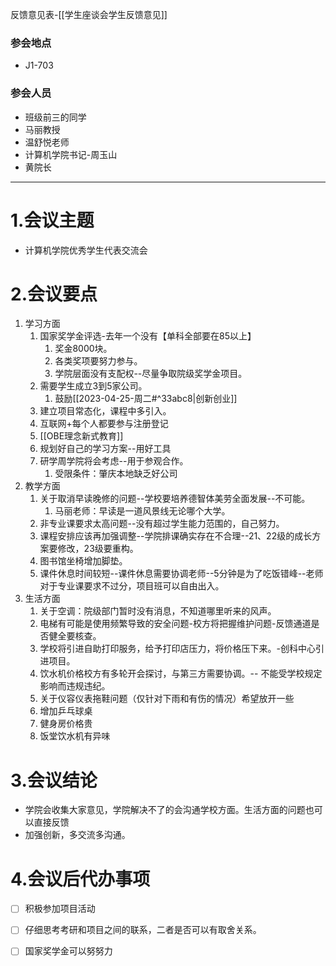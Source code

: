 反馈意见表-[[学生座谈会学生反馈意见]]

### 参会地点

- J1-703

### 参会人员

- 班级前三的同学
- 马丽教授
- 温舒悦老师
- 计算机学院书记-周玉山
- 黄院长

---

# 1.会议主题

- 计算机学院优秀学生代表交流会

# 2.会议要点

1. 学习方面
	1. 国家奖学金评选-去年一个没有【单科全部要在85以上】
		1. 奖金8000块。
		2. 各类奖项要努力参与。
		3. 学院层面没有支配权--尽量争取院级奖学金项目。
	2. 需要学生成立3到5家公司。
		1. 鼓励[[2023-04-25-周二#^33abc8|创新创业]]
	3. 建立项目常态化，课程中多引入。
	4. 互联网+每个人都要参与注册登记
	5. [[OBE理念新式教育]]
	6. 规划好自己的学习方案--用好工具
	7. 研学周学院将会考虑--用于参观合作。
		1. 受限条件：肇庆本地缺乏好公司
2. 教学方面
	1. 关于取消早读晚修的问题--学校要培养德智体美劳全面发展--不可能。
		1. 马丽老师：早读是一道风景线无论哪个大学。
	2. 非专业课要求太高问题--没有超过学生能力范围的，自己努力。
	3. 课程安排应该再加强调整--学院排课确实存在不合理--21、22级的成长方案要修改，23级要重构。
	4. 图书馆坐椅增加脚垫。
	5. 课件休息时间较短--课件休息需要协调老师--5分钟是为了吃饭错峰--老师对于专业课要求不过分，项目班可以自由出入。
3. 生活方面
	1. 关于空调：院级部门暂时没有消息，不知道哪里听来的风声。
	2. 电梯有可能是使用频繁导致的安全问题-校方将把握维护问题-反馈通道是否健全要核查。
	3. 学校将引进自助打印服务，给予打印店压力，将价格压下来。-创科中心引进项目。
	4. 饮水机价格校方有多轮开会探讨，与第三方需要协调。-- 不能受学校规定影响而违规违纪。
	5. 关于仪容仪表拖鞋问题（仅针对下雨和有伤的情况）希望放开一些
	6. 增加乒乓球桌
	7. 健身房价格贵
	8. 饭堂饮水机有异味

# 3.会议结论

- 学院会收集大家意见，学院解决不了的会沟通学校方面。生活方面的问题也可以直接反馈
- 加强创新，多交流多沟通。

# 4.会议后代办事项

- [ ] 积极参加项目活动
- [ ] 仔细思考考研和项目之间的联系，二者是否可以有取舍关系。
- [ ]  国家奖学金可以努努力

